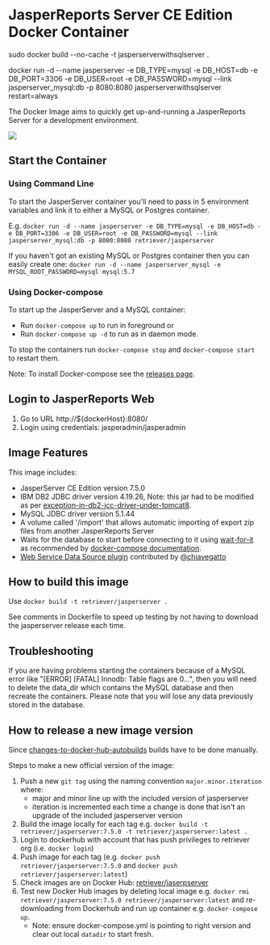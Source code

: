 # JasperReports Server CE Edition Docker Container


sudo docker build --no-cache -t jasperserverwithsqlserver .

docker run -d --name jasperserver -e DB_TYPE=mysql -e DB_HOST=db -e DB_PORT=3306 -e DB_USER=root -e DB_PASSWORD=mysql --link jasperserver_mysql:db -p 8080:8080 jasperserverwithsqlserver restart=always

The Docker Image aims to quickly get up-and-running a JasperReports Server for a development environment.

[![](https://images.microbadger.com/badges/image/retriever/jasperserver.svg)](https://microbadger.com/images/retriever/jasperserver "Get your own image badge on microbadger.com")

## Start the Container

### Using Command Line

To start the JasperServer container you'll need to pass in 5 environment variables and link it to either a MySQL or Postgres container.

E.g. `docker run -d --name jasperserver -e DB_TYPE=mysql -e DB_HOST=db -e DB_PORT=3306 -e DB_USER=root -e DB_PASSWORD=mysql --link jasperserver_mysql:db -p 8080:8080 retriever/jasperserver`

If you haven't got an existing MySQL or Postgres container then you can easily create one:
`docker run -d --name jasperserver_mysql -e MYSQL_ROOT_PASSWORD=mysql mysql:5.7`


### Using Docker-compose

To start up the JasperServer and a MySQL container:

* Run `docker-compose up` to run in foreground or
* Run `docker-compose up -d` to run as in daemon mode.

To stop the containers run `docker-compose stop` and `docker-compose start` to restart them.

Note: To install Docker-compose see the [releases page](https://github.com/docker/compose/releases).


## Login to JasperReports Web

1. Go to URL http://${dockerHost}:8080/
2. Login using credentials: jasperadmin/jasperadmin


## Image Features
This image includes:
* JasperServer CE Edition version 7.5.0
* IBM DB2 JDBC driver version 4.19.26, Note: this jar had to be modified as per [exception-in-db2-jcc-driver-under-tomcat8](https://developer.ibm.com/answers/questions/308105/exception-in-db2-jcc-driver-under-tomcat8.html).
* MySQL JDBC driver version 5.1.44
* A volume called '/import' that allows automatic importing of export zip files from another JasperReports Server
* Waits for the database to start before connecting to it using [wait-for-it](https://github.com/vishnubob/wait-for-it) as recommended by [docker-compose documentation](https://docs.docker.com/compose/startup-order/).
* [Web Service Data Source plugin](https://community.jaspersoft.com/project/web-service-data-source) contributed by [@chiavegatto](https://github.com/chiavegatto)

## How to build this image
Use `docker build -t retriever/jasperserver .`

See comments in Dockerfile to speed up testing by not having to download the jasperserver release each time.

## Troubleshooting
If you are having problems starting the containers because of a MySQL error like "[ERROR] [FATAL] Innodb: Table flags are 0...", then you will need to delete the data_dir which contains the MySQL database and then recreate the containers. Please note that you will lose any data previously stored in the database.

## How to release a new image version

Since [changes-to-docker-hub-autobuilds](https://www.docker.com/blog/changes-to-docker-hub-autobuilds/) builds have to be done manually.

Steps to make a new official version of the image:

1. Push a new `git tag` using the naming convention `major.minor.iteration` where:
    * major and minor line up with the included version of jasperserver
    * iteration is incremented each time a change is done that isn't an upgrade of the included jasperserver version
2. Build the image locally for each tag e.g. `docker build -t retriever/jasperserver:7.5.0 -t retriever/jasperserver:latest .`
3. Login to dockerhub with account that has push privileges to retriever org (i.e. `docker login`)
4. Push image for each tag (e.g. `docker push retriever/jasperserver:7.5.0` and `docker push retriever/jasperserver:latest`)
5. Check images are on Docker Hub: [retriever/jaserpserver](https://hub.docker.com/r/retriever/jasperserver/)
6. Test new Docker Hub images by deleting local image e.g. `docker rmi retriever/jasperserver:7.5.0 retriever/jasperserver:latest` and re-downloading from Dockerhub and run up container e.g. `docker-compose up`. 
    * Note: ensure docker-compose.yml is pointing to right version and clear out local `datadir` to start fresh.
